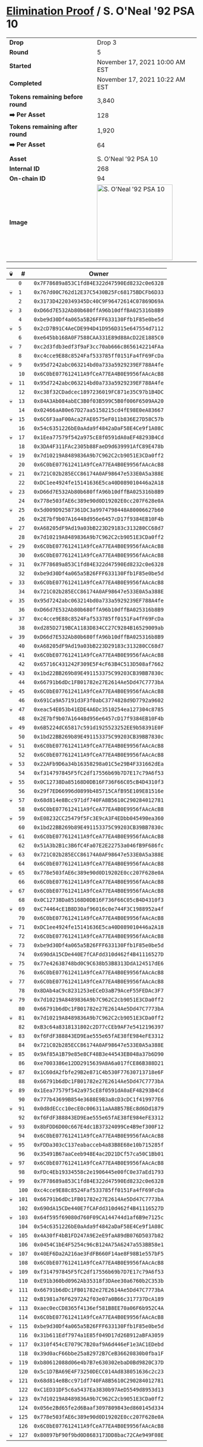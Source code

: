 # [Elimination Proof](./readme.md) / S. O&#039;Neal &#039;92 PSA 10

|||
|---|---|
| **Drop** | Drop 3 |
| **Round** | 5 |
| **Started** | November 17, 2021 10:00 AM EST |
| **Completed** | November 17, 2021 10:22 AM EST |
| **Tokens remaining before round** | 3,840 |
| **➡️ Per Asset** | 128 |
| **Tokens remaining after round** | 1,920 |
| **➡️ Per Asset** | 64 |
| | |
| **Asset** | S. O&#039;Neal &#039;92 PSA 10 |
| **Internal ID** | 268 |
| **On-chain ID** | 94 |
| **Image** | <img src="https://tcdn.blokpax.com/94d9199b-dc33-4f74-a0df-22f25e722f54/2ddf15665d98735e23228ab621e7e625aa81f647819dc8438ca3ad0d6f9f4d4c.jpg" height="200" alt="S. O&#039;Neal &#039;92 PSA 10" /> |


| 💀 | # | Owner |
| --- | --- | --- |
|  | `0` | `0x7F78689a853C1fd84E322d47590Ed8232c0e6328` |
| 💀 | `1` | `0x767d00C762d12E37C5430B25Fc68175BDCFb6D33` |
|  | `2` | `0x3173D4220349345Dc40C9F96472614C07869D69A` |
| 💀 | `3` | `0xD66d7E532Ab80b680ffA96b10dffBA025316b8B9` |
|  | `4` | `0xbe9d30Df4a065a5B26FFF633130Ffb1F85e0be5d` |
| 💀 | `5` | `0x2cD7B91C4AeCDE994D41D956D315e647554d7112` |
|  | `6` | `0xe645bb168A0F7588CAA331E89d88AcD22E1885C0` |
| 💀 | `7` | `0xc2d3fdb3edf3f9aF3cc70ab666c8656142214FAa` |
|  | `8` | `0xc4cce9E88c8524Faf533785ff0151Fa4fF69FcDa` |
| 💀 | `9` | `0x95d7242abc063214bd0a733a5929239EF788A4fe` |
|  | `10` | `0x6C0bE077612411A9fCeA77EA4B0E9956fAAcAcB8` |
| 💀 | `11` | `0x95d7242abc063214bd0a733a5929239EF788A4fe` |
|  | `12` | `0xc38f32CDadcec1897236019FC871e35C97b1B4DC` |
| 💀 | `13` | `0x84A3Ab084abEC3B0f03B599C5B0f006F6509AA20` |
|  | `14` | `0x02466aA80e67D27aa5158215cd4fE98E0eA83667` |
| 💀 | `15` | `0x6C6F3aaF00Aca2FAE0575eF011b836E27D58C57b` |
|  | `16` | `0x54c6351226bE0aAda9f4842aDaF58E4Ce9f1A08C` |
| 💀 | `17` | `0x1Eea77579f542a975cE8f0591dA0aEF48293B4Cd` |
|  | `18` | `0x3DA4F311FAc2305b88FaeD9d639991AfC89E478b` |
| 💀 | `19` | `0x7d10219A8489836A9b7C962C2cb9051E3CDa0ff2` |
|  | `20` | `0x6C0bE077612411A9fCeA77EA4B0E9956fAAcAcB8` |
| 💀 | `21` | `0x721C02b285ECC86174A0AF98647e533E0A5a388E` |
|  | `22` | `0xDC1ee4924fe15141636E5ca40D089010446a2A18` |
| 💀 | `23` | `0xD66d7E532Ab80b680ffA96b10dffBA025316b8B9` |
|  | `24` | `0x778e503fAE6c389e90d0D19202E0cc207F628e0A` |
| 💀 | `25` | `0x5d009D92587361DC3a9974798448A80006627b60` |
|  | `26` | `0x2E7bf9b07A16448d956e6457cD17f9384EB10F4b` |
| 💀 | `27` | `0xA68205dF9Ad19a03bB223D29183c313280CC68d7` |
|  | `28` | `0x7d10219A8489836A9b7C962C2cb9051E3CDa0ff2` |
| 💀 | `29` | `0x6C0bE077612411A9fCeA77EA4B0E9956fAAcAcB8` |
|  | `30` | `0x6C0bE077612411A9fCeA77EA4B0E9956fAAcAcB8` |
| 💀 | `31` | `0x7F78689a853C1fd84E322d47590Ed8232c0e6328` |
|  | `32` | `0xbe9d30Df4a065a5B26FFF633130Ffb1F85e0be5d` |
| 💀 | `33` | `0x6C0bE077612411A9fCeA77EA4B0E9956fAAcAcB8` |
|  | `34` | `0x721C02b285ECC86174A0AF98647e533E0A5a388E` |
| 💀 | `35` | `0x95d7242abc063214bd0a733a5929239EF788A4fe` |
|  | `36` | `0xD66d7E532Ab80b680ffA96b10dffBA025316b8B9` |
| 💀 | `37` | `0xc4cce9E88c8524Faf533785ff0151Fa4fF69FcDa` |
|  | `38` | `0xd285D2719BCA1183D834CC27C9284B16529009ab` |
| 💀 | `39` | `0xD66d7E532Ab80b680ffA96b10dffBA025316b8B9` |
|  | `40` | `0xA68205dF9Ad19a03bB223D29183c313280CC68d7` |
| 💀 | `41` | `0x6C0bE077612411A9fCeA77EA4B0E9956fAAcAcB8` |
|  | `42` | `0x65716C431242F309E5F4cF63B4C513D508af7662` |
| 💀 | `43` | `0x1bd22BB269b89E491153375C99203CB39BB7830c` |
|  | `44` | `0x66791b6dDc1FB01782e27E2614Ae5Dd47C7773bA` |
| 💀 | `45` | `0x6C0bE077612411A9fCeA77EA4B0E9956fAAcAcB8` |
|  | `46` | `0x691Ca9A57191d3F3f0abC3774828d9D7792a9602` |
| 💀 | `47` | `0xeac54E053b41EDE4A6Dc3510254ea127304c8785` |
|  | `48` | `0x2E7bf9b07A16448d956e6457cD17f9384EB10F4b` |
| 💀 | `49` | `0x6B5224dC65817c591d1925523252EE9b58391E0F` |
|  | `50` | `0x1bd22BB269b89E491153375C99203CB39BB7830c` |
| 💀 | `51` | `0x6C0bE077612411A9fCeA77EA4B0E9956fAAcAcB8` |
|  | `52` | `0x6C0bE077612411A9fCeA77EA4B0E9956fAAcAcB8` |
| 💀 | `53` | `0x22AFb9D6a34b16358298a01C5e29B4F331662dEa` |
|  | `54` | `0xf314797845F5fC2df17556b69b7D7E17c79A6f53` |
| 💀 | `55` | `0x0C12738Da85168D0DB16F736F66C05cB4D4310f3` |
|  | `56` | `0x29f7ED66996d0899b485715CAfB95E109E81516e` |
| 💀 | `57` | `0x68d814e8Bcc971df740FA8B5610C290284012781` |
|  | `58` | `0x6C0bE077612411A9fCeA77EA4B0E9956fAAcAcB8` |
| 💀 | `59` | `0xE08232CC25479f5Fc3E9cA3F4EDbb045490ea360` |
|  | `60` | `0x1bd22BB269b89E491153375C99203CB39BB7830c` |
| 💀 | `61` | `0x6C0bE077612411A9fCeA77EA4B0E9956fAAcAcB8` |
|  | `62` | `0x51A3b2B1c3B6fC4Fa07E2E22753a046fB9F686fc` |
| 💀 | `63` | `0x721C02b285ECC86174A0AF98647e533E0A5a388E` |
|  | `64` | `0x6C0bE077612411A9fCeA77EA4B0E9956fAAcAcB8` |
| 💀 | `65` | `0x778e503fAE6c389e90d0D19202E0cc207F628e0A` |
|  | `66` | `0x6C0bE077612411A9fCeA77EA4B0E9956fAAcAcB8` |
| 💀 | `67` | `0x6C0bE077612411A9fCeA77EA4B0E9956fAAcAcB8` |
|  | `68` | `0x0C12738Da85168D0DB16F736F66C05cB4D4310f3` |
| 💀 | `69` | `0xC74464cE1B8D30af96016c0e744F3C1988952a4f` |
|  | `70` | `0x6C0bE077612411A9fCeA77EA4B0E9956fAAcAcB8` |
| 💀 | `71` | `0xDC1ee4924fe15141636E5ca40D089010446a2A18` |
|  | `72` | `0x6C0bE077612411A9fCeA77EA4B0E9956fAAcAcB8` |
| 💀 | `73` | `0xbe9d30Df4a065a5B26FFF633130Ffb1F85e0be5d` |
|  | `74` | `0x690dA15CDe440E7fCAFdd310d462f4B41116527D` |
| 💀 | `75` | `0x77e42638748bd0C9C638b53B8313DdA124517dE6` |
|  | `76` | `0x6C0bE077612411A9fCeA77EA4B0E9956fAAcAcB8` |
| 💀 | `77` | `0x6C0bE077612411A9fCeA77EA4B0E9956fAAcAcB8` |
|  | `78` | `0x8DAb4aC9c8231253eECeD3aB79AceF55FEDAc3F7` |
| 💀 | `79` | `0x7d10219A8489836A9b7C962C2cb9051E3CDa0ff2` |
|  | `80` | `0x66791b6dDc1FB01782e27E2614Ae5Dd47C7773bA` |
| 💀 | `81` | `0x7d10219A8489836A9b7C962C2cb9051E3CDa0ff2` |
|  | `82` | `0xB3c64a8318131802c2D77cCEb9AF7e5412196397` |
| 💀 | `83` | `0xf6FdF388843ED9Eae555e65fAE38fE984eFE3312` |
|  | `84` | `0x721C02b285ECC86174A0AF98647e533E0A5a388E` |
| 💀 | `85` | `0x9Af85A1B79e85e8CF48B3e44543EB048a37b6D90` |
|  | `86` | `0xe7003386e12DD2915639A8A6a017fCE86B388D21` |
| 💀 | `87` | `0x1C60dA2fbfe29B2e871C4b530F77630713718e6F` |
|  | `88` | `0x66791b6dDc1FB01782e27E2614Ae5Dd47C7773bA` |
| 💀 | `89` | `0x1Eea77579f542a975cE8f0591dA0aEF48293B4Cd` |
|  | `90` | `0x777b43699B854e3688E9B3a8cD3cDC1f419977E6` |
| 💀 | `91` | `0x0d8dECcc10ecE0c006311aAA8B57BEc8d6Dd1879` |
|  | `92` | `0xf6FdF388843ED9Eae555e65fAE38fE984eFE3312` |
| 💀 | `93` | `0x8bFDD6D00c667E4dc1B37324099Ce4B9ef300F12` |
|  | `94` | `0x6C0bE077612411A9fCeA77EA4B0E9956fAAcAcB8` |
| 💀 | `95` | `0xFDDa303cC137eabacceb4a83B8E68e10b715285f` |
|  | `96` | `0x35491B67aaCeeb948E4ac2D21DCf57ca50C1Bb01` |
| 💀 | `97` | `0x6C0bE077612411A9fCeA77EA4B0E9956fAAcAcB8` |
|  | `98` | `0xFDc4Eb19334558c2e1906445e00fC0e37aEd1793` |
| 💀 | `99` | `0x7F78689a853C1fd84E322d47590Ed8232c0e6328` |
|  | `100` | `0xc4cce9E88c8524Faf533785ff0151Fa4fF69FcDa` |
| 💀 | `101` | `0x66791b6dDc1FB01782e27E2614Ae5Dd47C7773bA` |
|  | `102` | `0x690dA15CDe440E7fCAFdd310d462f4B41116527D` |
| 💀 | `103` | `0x64f595f69080d760F09CA144744d1af6B9e7125c` |
|  | `104` | `0x54c6351226bE0aAda9f4842aDaF58E4Ce9f1A08C` |
| 💀 | `105` | `0x4A30fF4bB1FD247A9E2eE9faA89dB076D5037b82` |
|  | `106` | `0x0454C1bE4F5254c96cB124A75A6247a553BB58e1` |
| 💀 | `107` | `0x40EF6Da2A216ae3FdFB660F14ae8F98B1e557bF5` |
|  | `108` | `0x6C0bE077612411A9fCeA77EA4B0E9956fAAcAcB8` |
| 💀 | `109` | `0xf314797845F5fC2df17556b69b7D7E17c79A6f53` |
|  | `110` | `0xE91b360bd0962Ab35318f3DAee30a6760b2C353b` |
| 💀 | `111` | `0x66791b6dDc1FB01782e27E2614Ae5Dd47C7773bA` |
|  | `112` | `0xB1981a76F62972A2f03e07a0B66c317737DcA189` |
| 💀 | `113` | `0xaec0ecCD8365f4136ef581B8EE70a06F6b952C4A` |
|  | `114` | `0x6C0bE077612411A9fCeA77EA4B0E9956fAAcAcB8` |
| 💀 | `115` | `0xbe9d30Df4a065a5B26FFF633130Ffb1F85e0be5d` |
|  | `116` | `0x31b611Edf7974a1E85f049D17d26B912aBFA3059` |
| 💀 | `117` | `0x310f454cE7079C7B20af9A6d446eF1e3AC1EDebd` |
|  | `118` | `0x39d0acF66bbe25a82972B7CeB36620830b0fba1F` |
| 💀 | `119` | `0xb80612088d06e4b7B7e630302ebaD0Bd9820C37D` |
|  | `120` | `0x5c1D7BA69E4F73250DECC014Ad838051636c2c23` |
| 💀 | `121` | `0x68d814e8Bcc971df740FA8B5610C290284012781` |
|  | `122` | `0xC1ED31DF5c6a5437Ea3830b97AeD5549d8953d13` |
| 💀 | `123` | `0x7d10219A8489836A9b7C962C2cb9051E3CDa0ff2` |
|  | `124` | `0x056e2Bd65fe2d6Baaf3097809843ed860145d334` |
| 💀 | `125` | `0x778e503fAE6c389e90d0D19202E0cc207F628e0A` |
|  | `126` | `0x6C0bE077612411A9fCeA77EA4B0E9956fAAcAcB8` |
| 💀 | `127` | `0x80897bF90f9bd0D8683173DD8bac72CAe949F08E` |
